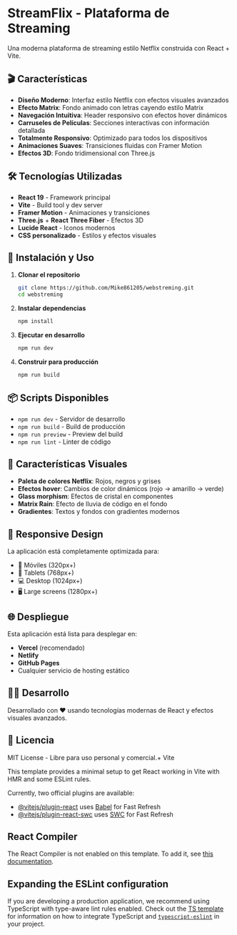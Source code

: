 # StreamFlix - Plataforma de Streaming

Una moderna plataforma de streaming estilo Netflix construida con React + Vite.

## 🎬 Características

- **Diseño Moderno**: Interfaz estilo Netflix con efectos visuales avanzados
- **Efecto Matrix**: Fondo animado con letras cayendo estilo Matrix
- **Navegación Intuitiva**: Header responsivo con efectos hover dinámicos
- **Carruseles de Películas**: Secciones interactivas con información detallada
- **Totalmente Responsivo**: Optimizado para todos los dispositivos
- **Animaciones Suaves**: Transiciones fluidas con Framer Motion
- **Efectos 3D**: Fondo tridimensional con Three.js

## 🛠️ Tecnologías Utilizadas

- **React 19** - Framework principal
- **Vite** - Build tool y dev server
- **Framer Motion** - Animaciones y transiciones
- **Three.js** + **React Three Fiber** - Efectos 3D
- **Lucide React** - Iconos modernos
- **CSS personalizado** - Estilos y efectos visuales

## 🚀 Instalación y Uso

1. **Clonar el repositorio**
   ```bash
   git clone https://github.com/Mike861205/webstreming.git
   cd webstreming
   ```

2. **Instalar dependencias**
   ```bash
   npm install
   ```

3. **Ejecutar en desarrollo**
   ```bash
   npm run dev
   ```

4. **Construir para producción**
   ```bash
   npm run build
   ```

## 📦 Scripts Disponibles

- `npm run dev` - Servidor de desarrollo
- `npm run build` - Build de producción
- `npm run preview` - Preview del build
- `npm run lint` - Linter de código

## 🎨 Características Visuales

- **Paleta de colores Netflix**: Rojos, negros y grises
- **Efectos hover**: Cambios de color dinámicos (rojo → amarillo → verde)
- **Glass morphism**: Efectos de cristal en componentes
- **Matrix Rain**: Efecto de lluvia de código en el fondo
- **Gradientes**: Textos y fondos con gradientes modernos

## 📱 Responsive Design

La aplicación está completamente optimizada para:
- 📱 Móviles (320px+)
- 📱 Tablets (768px+)
- 💻 Desktop (1024px+)
- 🖥️ Large screens (1280px+)

## 🌐 Despliegue

Esta aplicación está lista para desplegar en:
- **Vercel** (recomendado)
- **Netlify**
- **GitHub Pages**
- Cualquier servicio de hosting estático

## 👨‍💻 Desarrollo

Desarrollado con ❤️ usando tecnologías modernas de React y efectos visuales avanzados.

## 📄 Licencia

MIT License - Libre para uso personal y comercial.+ Vite

This template provides a minimal setup to get React working in Vite with HMR and some ESLint rules.

Currently, two official plugins are available:

- [@vitejs/plugin-react](https://github.com/vitejs/vite-plugin-react/blob/main/packages/plugin-react) uses [Babel](https://babeljs.io/) for Fast Refresh
- [@vitejs/plugin-react-swc](https://github.com/vitejs/vite-plugin-react/blob/main/packages/plugin-react-swc) uses [SWC](https://swc.rs/) for Fast Refresh

## React Compiler

The React Compiler is not enabled on this template. To add it, see [this documentation](https://react.dev/learn/react-compiler/installation).

## Expanding the ESLint configuration

If you are developing a production application, we recommend using TypeScript with type-aware lint rules enabled. Check out the [TS template](https://github.com/vitejs/vite/tree/main/packages/create-vite/template-react-ts) for information on how to integrate TypeScript and [`typescript-eslint`](https://typescript-eslint.io) in your project.
